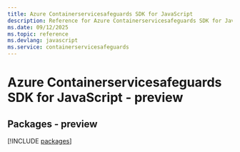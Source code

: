 ```yaml
---
title: Azure Containerservicesafeguards SDK for JavaScript
description: Reference for Azure Containerservicesafeguards SDK for JavaScript
ms.date: 09/12/2025
ms.topic: reference
ms.devlang: javascript
ms.service: containerservicesafeguards
---
```

# Azure Containerservicesafeguards SDK for JavaScript - preview
## Packages - preview
[!INCLUDE [packages](containerservicesafeguards-index.md)]